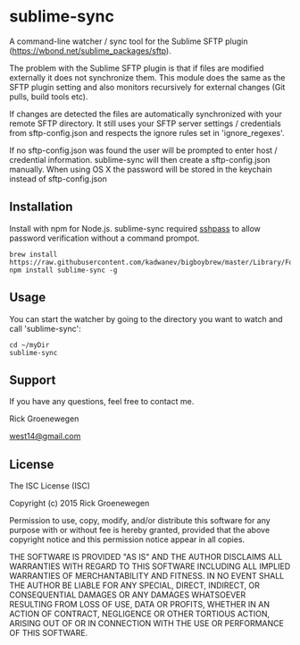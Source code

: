 # sublime-sync

A command-line watcher / sync tool for the Sublime SFTP plugin (https://wbond.net/sublime_packages/sftp). 

The problem with the Sublime SFTP plugin is that if files are modified externally it does not synchronize them. This module does the same as the SFTP plugin setting and also monitors recursively for external changes (Git pulls, build tools etc).

If changes are detected the files are automatically synchronized with your remote SFTP directory. It still uses your SFTP server settings / credentials from sftp-config.json and respects the ignore rules set in 'ignore_regexes'.

If no sftp-config.json was found the user will be prompted to enter host / credential information. sublime-sync will then create a sftp-config.json manually. When using OS X the password will be stored in the keychain instead of sftp-config.json

## Installation
Install with npm for Node.js. sublime-sync required [sshpass](http://www.cyberciti.biz/faq/noninteractive-shell-script-ssh-password-provider) to allow password verification without a command prompot.

```
brew install https://raw.githubusercontent.com/kadwanev/bigboybrew/master/Library/Formula/sshpass.rb
npm install sublime-sync -g
```

## Usage
 
You can start the watcher by going to the directory you want to watch and call 'sublime-sync':

```
cd ~/myDir
sublime-sync
```

## Support

If you have any questions, feel free to contact me.

Rick Groenewegen

west14@gmail.com

## License
The ISC License (ISC)

Copyright (c) 2015 Rick Groenewegen

Permission to use, copy, modify, and/or distribute this software for any purpose with or without fee is hereby granted, provided that the above copyright notice and this permission notice appear in all copies.

THE SOFTWARE IS PROVIDED "AS IS" AND THE AUTHOR DISCLAIMS ALL WARRANTIES WITH REGARD TO THIS SOFTWARE INCLUDING ALL IMPLIED WARRANTIES OF MERCHANTABILITY AND FITNESS. IN NO EVENT SHALL THE AUTHOR BE LIABLE FOR ANY SPECIAL, DIRECT, INDIRECT, OR CONSEQUENTIAL DAMAGES OR ANY DAMAGES WHATSOEVER RESULTING FROM LOSS OF USE, DATA OR PROFITS, WHETHER IN AN ACTION OF CONTRACT, NEGLIGENCE OR OTHER TORTIOUS ACTION, ARISING OUT OF OR IN CONNECTION WITH THE USE OR PERFORMANCE OF THIS SOFTWARE.
